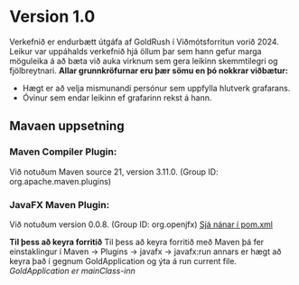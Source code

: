 # Version 1.0

Verkefnið er endurbætt útgáfa af GoldRush í Viðmótsforritun vorið 2024. 
Leikur var uppáhalds verkefnið hjá öllum þar sem hann gefur marga möguleika á að bæta við auka virknum sem gera leikinn skemmtilegri og fjölbreytnari.
**Allar grunnkröfurnar eru þær sömu en þó nokkrar viðbætur:**
- Hægt er að velja mismunandi persónur sem uppfylla hlutverk grafarans.
- Óvinur sem endar leikinn ef grafarinn rekst á hann.
  
## **Mavaen uppsetning**
   ### Maven Compiler Plugin:
  Við notuðum Maven source 21, version 3.11.0. (Group ID: org.apache.maven.plugins)
  ### JavaFX Maven Plugin:
  Við notuðum version 0.0.8. (Group ID: org.openjfx)
  [Sjá nánar í pom.xml](https://github.com/sigrunedda/GoldRush/blob/main/pom.xml)
  
**Til þess að keyra forritið**
  Til þess að keyra forritið með Maven þá fer einstaklingur í Maven -> Plugins -> javafx -> javafx:run
  annars er hægt að keyra það í gegnum GoldApplication og ýta á run current file. 
  _GoldApplication er mainClass-inn_
